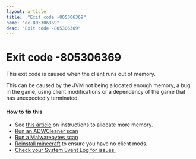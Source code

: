```yaml
---
layout: article
title:  "Exit code -805306369"
name: "ec-805306369"
desc: "Exit code -805306369"
---
```

# Exit code -805306369
This exit code is caused when the client runs out of memory.<br>

This can be caused by the JVM not being allocated enough memory, a bug in the game, using client modifications or a dependency of the game that has unexpectedly terminated.
#### How to fix this
- See [this article](/help/out-of-memory/) on instructions to allocate more memory.
- [Run an ADWCleaner scan](https://downloads.malwarebytes.com/file/adwcleaner)
- [Run a Malwarebytes scan](https://support.malwarebytes.com/docs/DOC-1156)
- [Reinstall minecraft](/help/reinstalling-minecraft/) to ensure you have no client mods.
- [Check your System Event Log for issues.](/help/using-event-viewer/)

